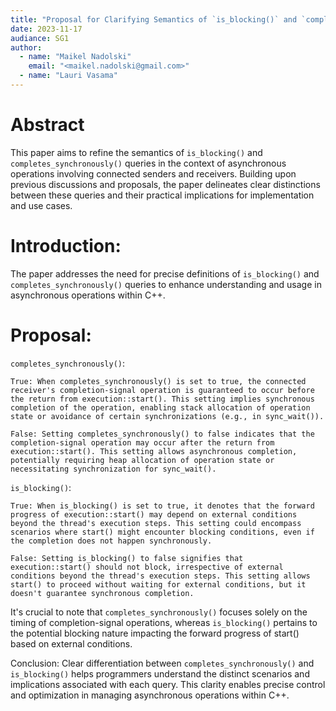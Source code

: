 ```yaml
---
title: "Proposal for Clarifying Semantics of `is_blocking()` and `completes_synchronously()` for Asynchronous Operations"
date: 2023-11-17
audiance: SG1
author:
  - name: "Maikel Nadolski"
    email: "<maikel.nadolski@gmail.com>"
  - name: "Lauri Vasama"
---
```


# Abstract

This paper aims to refine the semantics of `is_blocking()` and `completes_synchronously()` queries in the context of asynchronous operations involving connected senders and receivers. Building upon previous discussions and proposals, the paper delineates clear distinctions between these queries and their practical implications for implementation and use cases.

# Introduction:
The paper addresses the need for precise definitions of `is_blocking()` and `completes_synchronously()` queries to enhance understanding and usage in asynchronous operations within C++.

# Proposal:

`completes_synchronously()`:

    True: When completes_synchronously() is set to true, the connected receiver's completion-signal operation is guaranteed to occur before the return from execution::start(). This setting implies synchronous completion of the operation, enabling stack allocation of operation state or avoidance of certain synchronizations (e.g., in sync_wait()).

    False: Setting completes_synchronously() to false indicates that the completion-signal operation may occur after the return from execution::start(). This setting allows asynchronous completion, potentially requiring heap allocation of operation state or necessitating synchronization for sync_wait().

`is_blocking()`:

    True: When is_blocking() is set to true, it denotes that the forward progress of execution::start() may depend on external conditions beyond the thread's execution steps. This setting could encompass scenarios where start() might encounter blocking conditions, even if the completion does not happen synchronously.

    False: Setting is_blocking() to false signifies that execution::start() should not block, irrespective of external conditions beyond the thread's execution steps. This setting allows start() to proceed without waiting for external conditions, but it doesn't guarantee synchronous completion.

It's crucial to note that `completes_synchronously()` focuses solely on the timing of completion-signal operations, whereas `is_blocking()` pertains to the potential blocking nature impacting the forward progress of start() based on external conditions.

Conclusion:
Clear differentiation between `completes_synchronously()` and `is_blocking()` helps programmers understand the distinct scenarios and implications associated with each query. This clarity enables precise control and optimization in managing asynchronous operations within C++.